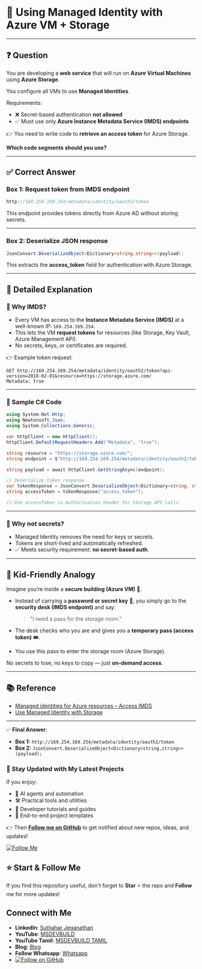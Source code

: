 
# 🔑 Using Managed Identity with Azure VM + Storage

---

## ❓ Question

You are developing a **web service** that will run on **Azure Virtual Machines** using **Azure Storage**.

You configure all VMs to use **Managed Identities**.

Requirements:

* ❌ Secret-based authentication **not allowed**
* ✅ Must use only **Azure Instance Metadata Service (IMDS) endpoints**

👉 You need to write code to **retrieve an access token** for Azure Storage.

**Which code segments should you use?**

---

## ✅ Correct Answer

### Box 1: **Request token from IMDS endpoint**

```csharp
http://169.254.169.254/metadata/identity/oauth2/token
```

This endpoint provides tokens directly from Azure AD without storing secrets.

---

### Box 2: **Deserialize JSON response**

```csharp
JsonConvert.DeserializeObject<Dictionary<string,string>>(payload);
```

This extracts the **access_token** field for authentication with Azure Storage.

---

## 📝 Detailed Explanation

### 🔹 Why IMDS?

* Every VM has access to the **Instance Metadata Service (IMDS)** at a well-known IP: `169.254.169.254`.
* This lets the VM **request tokens** for resources (like Storage, Key Vault, Azure Management API).
* No secrets, keys, or certificates are required.

👉 Example token request:

```http
GET http://169.254.169.254/metadata/identity/oauth2/token?api-version=2018-02-01&resource=https://storage.azure.com/
Metadata: true
```

---

### 🔹 Sample C# Code

```csharp
using System.Net.Http;
using Newtonsoft.Json;
using System.Collections.Generic;

var httpClient = new HttpClient();
httpClient.DefaultRequestHeaders.Add("Metadata", "true");

string resource = "https://storage.azure.com/";
string endpoint = $"http://169.254.169.254/metadata/identity/oauth2/token?api-version=2018-02-01&resource={resource}";

string payload = await httpClient.GetStringAsync(endpoint);

// Deserialize token response
var tokenResponse = JsonConvert.DeserializeObject<Dictionary<string, string>>(payload);
string accessToken = tokenResponse["access_token"];

// Use accessToken in Authorization header for Storage API calls
```

---

### 🔹 Why not secrets?

* Managed Identity removes the need for keys or secrets.
* Tokens are short-lived and automatically refreshed.
* ✅ Meets security requirement: **no secret-based auth**.

---

## 👶 Kid-Friendly Analogy

Imagine you’re inside a **secure building (Azure VM)** 🏢.

* Instead of carrying a **password or secret key** 🔑, you simply go to the **security desk (IMDS endpoint)** and say:

  > "I need a pass for the storage room."

* The desk checks who you are and gives you a **temporary pass (access token)** 🎟️.

* You use this pass to enter the storage room (Azure Storage).

No secrets to lose, no keys to copy — just **on-demand access**.

---

## 📚 Reference

* [Managed identities for Azure resources – Access IMDS](https://docs.microsoft.com/en-us/azure/active-directory/managed-identities-azure-resources/how-to-use-vm-token)
* [Use Managed Identity with Storage](https://docs.microsoft.com/en-us/azure/storage/common/storage-auth-aad-msi)

---

✅ **Final Answer**:

* **Box 1:** `http://169.254.169.254/metadata/identity/oauth2/token`
* **Box 2:** `JsonConvert.DeserializeObject<Dictionary<string,string>>(payload);`

### 🔔 Stay Updated with My Latest Projects

If you enjoy:
- 🧠 AI agents and automation
- 🛠️ Practical tools and utilities
- 📘 Developer tutorials and guides
- 🚀 End-to-end project templates

👉 Then **[Follow me on GitHub](https://github.com/jssuthahar)** to get notified about new repos, ideas, and updates!

[![Follow Me](https://img.shields.io/github/followers/jssuthahar?label=Follow&style=social)](https://github.com/jssuthahar)

## ⭐ Start & Follow Me
If you find this repository useful, don't forget to **Star** ⭐ the repo and **Follow** me for more updates!

 ## Connect with Me
- **LinkedIn**: [Suthahar Jeganathan](https://www.linkedin.com/in/jssuthahar/)
- **YouTube**: [MSDEVBUILD](https://www.youtube.com/@MSDEVBUILD)
- **YouTube Tamil**: [MSDEVBUILD TAMIL](https://www.youtube.com/@MSDEVBUILDTamil)
- **Blog**: [Blog](https://www.msdevbuild.com/)
- **Follow Whatsapp**: [Whatsapp](https://www.whatsapp.com/channel/0029Va5j2rHEFeXcTlUhQB0J)
- [![Follow on GitHub](https://img.shields.io/github/followers/jssuthahar?label=Follow&style=social)](https://github.com/jssuthahar)


